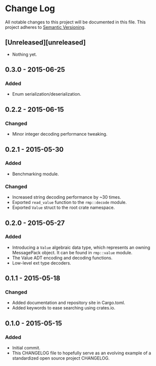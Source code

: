 # Change Log
All notable changes to this project will be documented in this file.
This project adheres to [Semantic Versioning](http://semver.org/).

## [Unreleased][unreleased]
- Nothing yet.

## 0.3.0 - 2015-06-25
### Added
- Enum serialization/deserialization.

## 0.2.2 - 2015-06-15
### Changed
- Minor integer decoding performance tweaking.

## 0.2.1 - 2015-05-30
### Added
 - Benchmarking module.

### Changed
- Increased string decoding performance by ~30 times.
- Exported `read_value` function to the `rmp::decode` module.
- Exported `Value` struct to the root crate namespace.

## 0.2.0 - 2015-05-27
### Added
- Introducing a `Value` algebraic data type, which represents an owning MessagePack object. It can
  be found in `rmp::value` module.
- The Value ADT encoding and decoding functions.
- Low-level ext type decoders.

## 0.1.1 - 2015-05-18
### Changed
- Added documentation and repository site in Cargo.toml.
- Added keywords to ease searching using crates.io.

## 0.1.0 - 2015-05-15
### Added
- Initial commit.
- This CHANGELOG file to hopefully serve as an evolving example of a standardized open source
  project CHANGELOG.
